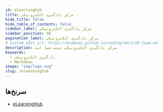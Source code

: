 ```yaml
---
id: elearninghub
title: مرکز یادگیری الکترونیکی
hide_title: false
hide_table_of_contents: false
sidebar_label: مرکز یادگیری الکترونیکی
sidebar_position: 50
pagination_label: مرکز یادگیری الکترونیکی
# custom_edit_url: https://bsamadi.github.io/coding/docs/10-team.md
description: مرکز یادگیری الکترونیکی دوست شما است.
keywords:
  - یادگیری الکترونیکی
  - Markdown
image: "img/logo.svg"
slug: /elearninghub
---
```


## سرنخ‌ها

<div dir="auto">

- [eLearningHub](https://github.com/elearninghub)

</div>